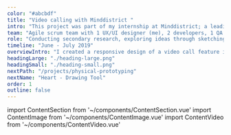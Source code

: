 ```yaml
---
color: "#abcbdf"
title: "Video calling with Minddistrict "
intro: "This project was part of my internship at Minddistrict; a leading European e-mental health provider (website and app) that provides cognitive behavioural therapy modules and diaries that can be tailored into personalised routes to recovery. People can go through modules individually, or guided by their healthcare professional(s) who can help tailor modules, track progress and provide feedback within the Minddistrict environment through chat or a (group)video call.  I created a responsive design for a new video call feature."
team: "Agile scrum team with 1 UX/UI designer (me), 2 developers, 1 QA and a product owner. "
role: "Conducting secondary research, exploring ideas through sketching, creating multiple interactive prototypes and iterative testing."
timeline: "June - July 2019"
overviewIntro: "I created a responsive design of a video call feature in Minddistrict.com to support discussion between therapists and their clients on progress."
headingLarge: "./heading-large.png"
headingSmall: "./heading-small.png"
nextPath: "/projects/physical-prototyping"
nextName: "Heart - Drawing Tool"
order: 1
outline: false
---
```


import ContentSection from '~/components/ContentSection.vue'
import ContentImage from '~/components/ContentImage.vue'
import ContentVideo from '~/components/ContentVideo.vue'

<content-video url="https://player.vimeo.com/video/440793980" caption="THIS VIDEO SHOWS THE PROTOTYPE OF THE CUSTOMISATION TOOL"/>

<content-section>
  <template v-slot:title>
    The problem
  </template>
  <template v-slot:body>
    <p>The video call feature was not integrated in the platform. Users were required to download additional software on their device to support video calls. An incoming call in the Minddistrict environment, communicated with a page-wide bar at the top, pushed down the whole UI. When answering the call, users had to wait several minutes for the - not user friendly - video call software to start up. Additionally, this software would not support video calls anymore within months. The need to change led to the wish of Minddistrict to create their own video call feature while improving usability. </p>
  </template>
</content-section>

<content-section>
  <template v-slot:title>
    Challenge
  </template>
  <template v-slot:body>
    <p>Create a responsive design of an integrated, easy to use video call feature in the therapist and clients’ Minddistrict environment. It was chosen to design for web first, where currently the majority of video calls took place. The most prominent user need was to support continuation of video calls throughout the website as clients and therapists often navigated through modules and diaries to discuss progress.</p>
  </template>
</content-section>

<content-section>
  <template v-slot:title>
    Research & Requirements
  </template>
  <template v-slot:body>
    <div>
      <p>
      Video call features are ubiquitous and contain similar structures throughout different platforms. It is safe to say that users have a mental model of how video calling works. Therefore, I chose to conduct a competitive product survey to explore video call features of much-used platforms and perform a heuristic analysis according to Nielsens’ general principles. I translated the results into Minddistrict specific design requirements. Minddistricts’ video call feature should: 
      </p>
      <ul>
        <li>
          Contain the standard functions; options to answer / deny the call, (un)mute, turn camera on/off, advanced settings, and well explained error messages
        </li>
        <li>
          Communicate and support incoming calls, ongoing calls, ended calls wherever page the user has navigated to within Minddistricts’ website
        </li>
        <li>
          Prevent users from accidentally ending the video call while navigating through the website
        </li>
        <li>
          Include the already existing chat function to support sharing resources easily during the call
        </li>
        <li>
          Support group calls, taking users’ varying preference on the amount of stimuli presented into account
        </li>
      </ul>
      <p>
        After secondary research, I explored the user journey in different scenarios through creating a user flow. This helped me to get an overview of where and how the feature would be included and used, and which interactions would be needed. 
      </p>
    </div>
  </template>
</content-section>

<content-image size="wide" caption="USERFLOW OF DIFFERENT SCENARIO’S OF THE VIDEO CALL FEATURE">
  <g-image src="./1.jpg" />
</content-image>

<content-section>
  <template v-slot:title>
    First Iteration
  </template>
  <template v-slot:body>
    <p>
      I reviewed ideas through sketching and created quick wireframes and clickable prototypes to communicate and test these ideas with the team on a daily basis to gain quick feedback on software feasibility and usability. 
    </p>
    <p> 
      I first explored the idea of a picture-in-picture design, enabling a simple and flexible integration of the feature and continuation of the video call throughout different pages; ideal in mimicking a natural conversation. I added a ‘start video call’ button on top of the (group)chat or at contacts, so calls could be initiated.
    <p>
    </p>
      Incoming calls would be communicated by sound and I created a black pop-up tile in the right corner to clearly notify users of incoming calls without fully interrupting them so they could continue their task/and or ignore the call. The pop-up tile also wouldn’t push the UI of the page down.
    </p>
  </template>
</content-section>

<content-image size="wide" caption="FIRST IDEA OF PICTURE - IN - PICTURE DESIGN FLOW">
  <g-image src="./2-large.jpg" class="hidden md:block" />
</content-image>

<content-section>
  <template v-slot:title>
    Next Quick Explorative Iterations
  </template>
  <template v-slot:body>
    <p>
      However, the picture-in-picture design was technically not feasible as the Minddistrict platform was not a web app and connection would be lost if users went to another page. Also, the wish was to integrate the already existing chat function with the video call and the design was difficult to scale to group video calls. So, I went back to sketching, wireframing and testing and explored button positions and ways to integrate the chat.
    </p>
  </template>
</content-section>

<content-image size="wide" caption="EVOLUTION OF INTEGRATING THE VIDEO CALL IN THE EXISTING CHAT FEATURE">
  <g-image src="./3-large.jpg" class="hidden md:block" />
</content-image>

<content-section>
  <template v-slot:title>
    First Basic Design
  </template>
  <template v-slot:body>
    <p>
      The iterations resulted in a first basic design where the video call was fully embedded and prioritised in the chat function, while leaving just enough space for the chat on the right. The more the page is scaled to ‘phone’/less text-friendly format, the more emphasis is placed on the video call. The incoming call tile interaction of the first iteration was reused. However, if users where using the chat, taking the call resulted in an sudden and unexpected expansion of the chat UI. Therefore, I decided to view incoming calls, when users are on the chat page, already inside the chat UI to communciate users where the video call would take place. 
    </p>
  </template>
</content-section>

<content-image size="wide" caption="FLOW: WHEN ON THE CHAT PAGE INCOMING CALL VIEWED INSIDE THE CHAT INTERFACE">
  <g-image src="./4-large.jpg" class="hidden md:block" />
</content-image>

<content-section>
  <template v-slot:body>
    <p>
      To ensure continuation of the video call, I decided to give users the option, through a pop-up, to open the chat in a new window when they navigated to somewhere else. This also gave users the freedom to adjust the place and size of the video call window to their preferences. In the other window, I aimed to inform users of their ongoing call in the other window through an adjusted incoming call tile.
    </p>
  </template>
</content-section>

<content-image size="wide" caption="CONTINUE CALL IN OTHER WINDOW TO SUPPORT NAVIGATING THROUGH MINDDISTRICT">
  <g-image src="./5-large.jpg" class="hidden md:block" />
</content-image>

<content-section>
  <template v-slot:title>
    Avoiding Errors
  </template>
  <template v-slot:body>
    <p>
      Many errors in video calling resulted from the hang-up button being too close to others. In sketches, I aimed to avoid this by separating this button from others, but as other UI elements such as names, (multiple) error messages and multi-participant views would also be added, this would quickly result in a chaotic UI. I made the choice to group all buttons together at the bottom, leave enough space between them and order them based on frequency of use. To minimise cognitive load, buttons would disappear during inactivity. I created clear error messages to inform and instruct users who experienced slow internet connection, audio or video problems.
    </p>
  </template>
</content-section>

<content-image size="wide" caption="DISAPPEARING BUTTONS IF INACTIVE AND CLEAR ERROR MESSAGES">
  <g-image src="./6-large.jpg" class="hidden md:block" />
</content-image>

<content-section>
  <template v-slot:title>
    Group Calls
  </template>
  <template v-slot:body>
    <p>
      I experimented with different solutions to visualise multi-participant video calls. Prioritising the person who speaks was found most natural, along with small video images of others that gave an affordance of the presence of others. 
    </p>
  </template>
</content-section>

<content-image size="wide" caption="EXPLORATIONS OF DIFFERENT VIEWS OF GROUP VIDEO CALLS">
  <g-image src="./7-large.jpg" class="hidden md:block" />
</content-image>

<content-section>
  <template v-slot:body>
    <p>
      As space was limited and users should not be overloaded with too many moving images, I chose to show four people in total. To allow the user viewing everyone present and absent in the call, I decided to add an overlay with names and profile pictures which the user could access via using the button ‘+ 3’. Ideally, attendees would be viewed with their live video image in a gallery mode but in technical tests done by my team this led to very high use of power and internet.
    </p>
  </template>
</content-section>

<content-image size="wide" caption="FINAL PROTOTYPE GROUP CALLS">
  <g-image src="./8-large.jpg" class="hidden md:block" />
</content-image>

<content-section>
  <template v-slot:title>
    Outcomes And Learnings
  </template>
  <template v-slot:body>
    <ul>
      <li>
        An embedded video call feature scalable to phone, ipad and desktop, now also implemented and in use. 
      </li>
      <li>
        At the time I did not have much coding knowledge, and collaborating on this project with developers taught me the (im)possibilities, complexity and time spent on technically implementing certain design choices. This helped me to design more code-consciously in order to land the product more quickly.
      </li>
    </ul>
  </template>
</content-section>
